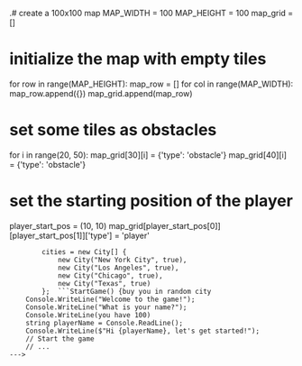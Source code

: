 .# create a 100x100 map
MAP_WIDTH = 100
MAP_HEIGHT = 100
map_grid = []

# initialize the map with empty tiles
for row in range(MAP_HEIGHT):
    map_row = []
    for col in range(MAP_WIDTH):
        map_row.append({})
    map_grid.append(map_row)

# set some tiles as obstacles
for i in range(20, 50):
    map_grid[30][i] = {'type': 'obstacle'}
    map_grid[40][i] = {'type': 'obstacle'}
    
# set the starting position of the player
player_start_pos = (10, 10)
map_grid[player_start_pos[0]][player_start_pos[1]]['type'] = 'player'
```public MafiaGame() {
        cities = new City[] {
            new City("New York City", true),
            new City("Los Angeles", true),
            new City("Chicago", true),
            new City("Texas", true)
        };  ```StartGame() {buy you in random city
    Console.WriteLine("Welcome to the game!");
    Console.WriteLine("What is your name?");
    Console.WriteLine(you have 100)
    string playerName = Console.ReadLine();
    Console.WriteLine($"Hi {playerName}, let's get started!");
    // Start the game
    // ...
--->

